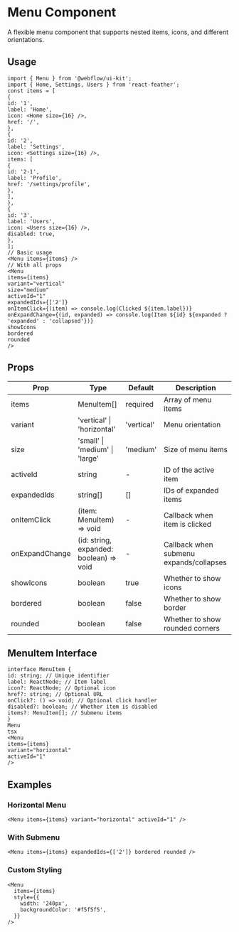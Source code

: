 # Menu Component

A flexible menu component that supports nested items, icons, and different orientations.

## Usage

```tsx
import { Menu } from '@webflow/ui-kit';
import { Home, Settings, Users } from 'react-feather';
const items = [
{
id: '1',
label: 'Home',
icon: <Home size={16} />,
href: '/',
},
{
id: '2',
label: 'Settings',
icon: <Settings size={16} />,
items: [
{
id: '2-1',
label: 'Profile',
href: '/settings/profile',
},
],
},
{
id: '3',
label: 'Users',
icon: <Users size={16} />,
disabled: true,
},
];
// Basic usage
<Menu items={items} />
// With all props
<Menu
items={items}
variant="vertical"
size="medium"
activeId="1"
expandedIds={['2']}
onItemClick={(item) => console.log(Clicked ${item.label})}
onExpandChange={(id, expanded) => console.log(Item ${id} ${expanded ? 'expanded' : 'collapsed'})}
showIcons
bordered
rounded
/>
```

## Props

| Prop           | Type                                    | Default    | Description                             |
| -------------- | --------------------------------------- | ---------- | --------------------------------------- |
| items          | MenuItem[]                              | required   | Array of menu items                     |
| variant        | 'vertical' \| 'horizontal'              | 'vertical' | Menu orientation                        |
| size           | 'small' \| 'medium' \| 'large'          | 'medium'   | Size of menu items                      |
| activeId       | string                                  | -          | ID of the active item                   |
| expandedIds    | string[]                                | []         | IDs of expanded items                   |
| onItemClick    | (item: MenuItem) => void                | -          | Callback when item is clicked           |
| onExpandChange | (id: string, expanded: boolean) => void | -          | Callback when submenu expands/collapses |
| showIcons      | boolean                                 | true       | Whether to show icons                   |
| bordered       | boolean                                 | false      | Whether to show border                  |
| rounded        | boolean                                 | false      | Whether to show rounded corners         |

## MenuItem Interface

```tsx
interface MenuItem {
id: string; // Unique identifier
label: ReactNode; // Item label
icon?: ReactNode; // Optional icon
href?: string; // Optional URL
onClick?: () => void; // Optional click handler
disabled?: boolean; // Whether item is disabled
items?: MenuItem[]; // Submenu items
}
Menu
tsx
<Menu
items={items}
variant="horizontal"
activeId="1"
/>
```

## Examples

### Horizontal Menu

```tsx
<Menu items={items} variant="horizontal" activeId="1" />
```

### With Submenu

```tsx
<Menu items={items} expandedIds={['2']} bordered rounded />
```

### Custom Styling

```tsx
<Menu
  items={items}
  style={{
    width: '240px',
    backgroundColor: '#f5f5f5',
  }}
/>
```
